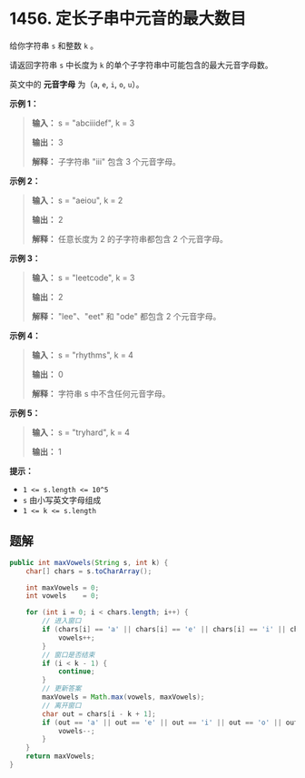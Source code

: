 # 1456. 定长子串中元音的最大数目

给你字符串 `s` 和整数 `k` 。

请返回字符串 `s` 中长度为 `k` 的单个子字符串中可能包含的最大元音字母数。

英文中的 **元音字母**  为（`a`, `e`, `i`, `o`, `u`）。

**示例 1：**

> **输入：** s = "abciiidef", k = 3
> 
> **输出：** 3
> 
> **解释：** 子字符串 "iii" 包含 3 个元音字母。
>

**示例 2：**

> **输入：** s = "aeiou", k = 2
> 
> **输出：** 2
> 
> **解释：** 任意长度为 2 的子字符串都包含 2 个元音字母。
>

**示例 3：**

> **输入：** s = "leetcode", k = 3
> 
> **输出：** 2
> 
> **解释：** "lee"、"eet" 和 "ode" 都包含 2 个元音字母。
>

**示例 4：**

> **输入：** s = "rhythms", k = 4
> 
> **输出：** 0
> 
> **解释：** 字符串 s 中不含任何元音字母。
>

**示例 5：**

> **输入：** s = "tryhard", k = 4
> 
> **输出：** 1
> 
>

**提示：**

*   `1 <= s.length <= 10^5`
*   `s` 由小写英文字母组成
*   `1 <= k <= s.length`

## 题解

```java
public int maxVowels(String s, int k) {
    char[] chars = s.toCharArray();

    int maxVowels = 0;
    int vowels    = 0;

    for (int i = 0; i < chars.length; i++) {
        // 进入窗口
        if (chars[i] == 'a' || chars[i] == 'e' || chars[i] == 'i' || chars[i] == 'o' || chars[i] == 'u') {
            vowels++;
        }
        // 窗口是否结束
        if (i < k - 1) {
            continue;
        }
        // 更新答案
        maxVowels = Math.max(vowels, maxVowels);
        // 离开窗口
        char out = chars[i - k + 1];
        if (out == 'a' || out == 'e' || out == 'i' || out == 'o' || out == 'u') {
            vowels--;
        }
    }
    return maxVowels;
}
```